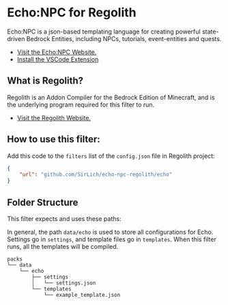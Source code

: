 # Echo:NPC for Regolith

Echo:NPC is a json-based templating language for creating powerful state-driven Bedrock Entities, including NPCs, tutorials, event-entities and quests.

 - [Visit the Echo:NPC Website.](https://sirlich.github.io/echo-npc-documentation/)
 - [Install the VSCode Extension](https://marketplace.visualstudio.com/items?itemName=SirLich.echo-validate)

## What is Regolith?

Regolith is an Addon Compiler for the Bedrock Edition of Minecraft, and is the underlying program required for this filter to run.

 - [Visit the Regolith Website.](https://bedrock-oss.github.io/regolith/)

## How to use this filter:

Add this code to the `filters` list of the `config.json` file in Regolith project:

```json
{
	"url": "github.com/SirLich/echo-npc-regolith/echo"
}
```

## Folder Structure

This filter expects and uses these paths:

In general, the path `data/echo` is used to store all configurations for Echo. Settings go in `settings`, and template files go in `templates`. When this filter runs, all the templates will be compiled.

```
packs
└── data
	└── echo
		├── settings
		│   └── settings.json
		└── templates
			└── example_template.json
```